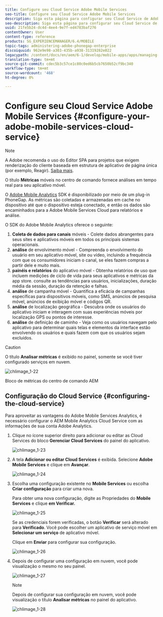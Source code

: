 ```yaml
---
title: Configure seu Cloud Service Adobe Mobile Services
seo-title: Configure seu Cloud Service Adobe Mobile Services
description: Siga esta página para configurar seu Cloud Service de Adobe Mobile Services.
seo-description: Siga esta página para configurar seu Cloud Service de Adobe Mobile Services.
uuid: 21fe5b24-dc4d-4ee4-9e7f-ed4783baf276
contentOwner: User
content-type: reference
products: SG_EXPERIENCEMANAGER/6.4/MOBILE
topic-tags: administering-adobe-phonegap-enterprise
discoiquuid: 962e9e98-a303-435b-a938-31319282e022
legacypath: /content/docs/en/aem/6-1/develop/mobile-apps/apps/managing-aem-mobile-apps/configure-your-adobe-phonegap-build-cloud-service1
translation-type: tm+mt
source-git-commit: cdec5b3c57ce1c80c0ed6b5cb7650b52cf9bc340
workflow-type: tm+mt
source-wordcount: '468'
ht-degree: 0%

---
```



# Configure seu Cloud Service Adobe Mobile Services {#configure-your-adobe-mobile-services-cloud-service}

>[!NOTE]
>
>A Adobe recomenda o uso do Editor SPA para projetos que exigem renderização do cliente baseada em estrutura de aplicativo de página única (por exemplo, Reagir). [Saiba mais](/help/sites-developing/spa-overview.md).

O título **Métricas** móveis no centro de comando fornece análises em tempo real para seu aplicativo móvel.

O [Adobe Mobile Analytics](https://www.adobe.com/ca/solutions/digital-analytics/mobile-web-apps-analytics.html) SDK é disponibilizado por meio de um plug-in PhoneGap. As métricas são coletadas e armazenadas em cache no dispositivo até que o dispositivo esteja conectado, e então os dados são encaminhados para a Adobe Mobile Services Cloud para relatórios e análise.

O SDK do Adobe Mobile Analytics oferece o seguinte:

1. **Coleta de dados para canais** móveis - Colete dados abrangentes para seus sites e aplicativos móveis em todos os principais sistemas operacionais.
1. **análise** de envolvimento móvel - Compreenda o envolvimento do usuário em seu aplicativo móvel, site ou vídeo, incluindo a frequência com que os consumidores iniciam o canal, se eles fazem compras a partir dele e muito mais.
1. **painéis e relatórios** do aplicativo móvel - Obtenha relatórios de uso que incluem medições de ciclo de vida para seus aplicativos e métricas da app store. consulte as tendências para usuários, inicializações, duração média da sessão, duração da retenção e falhas.
1. **análise** de campanha móvel - Quantifica a eficácia de campanhas específicas para dispositivos móveis, como SMS, anúncios de pesquisa móvel, anúncios de exibição móvel e códigos QR.
1. **análise** de localização geográfica - Descubra onde os usuários do aplicativo iniciam e interagem com suas experiências móveis por localização GPS ou pontos de interesse.
1. **análise** de definição de caminho - Veja como os usuários navegam pelo aplicativo para determinar quais telas e elementos da interface estão envolvendo os usuários e quais fazem com que os usuários sejam excluídos.

>[!CAUTION]
>
>O título **Analisar métricas** é exibido no painel, somente se você tiver configurado serviços em nuvem.

![chlimage_1-22](assets/chlimage_1-22.png)

Bloco de métricas do centro de comando AEM

## Configuração do Cloud Service {#configuring-the-cloud-service}

Para aproveitar as vantagens do Adobe Mobile Services Analytics, é necessário configurar o AEM Mobile Analytics Cloud Service com as informações de sua conta Adobe Analytics.

1. Clique no ícone superior direito para adicionar ou editar as Cloud Services do bloco **Gerenciar Cloud Services** do painel do aplicativo.

   ![chlimage_1-23](assets/chlimage_1-23.png)

1. A tela **Adicionar ou editar Cloud Services** é exibida. Selecione **Adobe Mobile Services** e clique em **Avançar**.

   ![chlimage_1-24](assets/chlimage_1-24.png)

1. Escolha uma configuração existente no **Mobile Services** ou escolha **Criar configuração** para criar uma nova.

   Para obter uma nova configuração, digite as Propriedades do **Mobile Services** e clique **em Verificar.**

   ![chlimage_1-25](assets/chlimage_1-25.png)

   Se as credenciais forem verificadas, o botão **Verificar** será alterado para **Verificado**. Você pode escolher um aplicativo de serviço móvel em **Selecionar um serviço** de aplicativo móvel.

   Clique em **Enviar** para configurar sua configuração.

   ![chlimage_1-26](assets/chlimage_1-26.png)

1. Depois de configurar uma configuração em nuvem, você pode visualização o mesmo no seu painel.

   ![chlimage_1-27](assets/chlimage_1-27.png)

   >[!NOTE]
   >
   >Depois de configurar sua configuração em nuvem, você pode visualização o título **Analisar métricas** no painel do aplicativo.

   ![chlimage_1-28](assets/chlimage_1-28.png)

